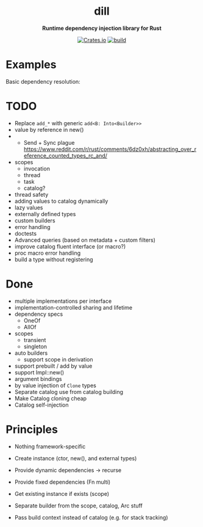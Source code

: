 <div align="center">
  <h1>dill</h1>
  <p>
    <strong>Runtime dependency injection library for Rust</strong>
  </p>
  <p>

[![Crates.io](https://img.shields.io/crates/v/dill.svg)](https://crates.io/crates/dill)
[![build](https://github.com/sergiimk/dill-rs/actions/workflows/build.yaml/badge.svg)](https://github.com/sergiimk/dill-rs/actions/workflows/build.yaml)

  </p>
</div>

# Examples

Basic dependency resolution:


# TODO
- Replace `add_*` with generic `add<B: Into<Builder>>`
- value by reference in new()
- + Send + Sync plague  https://www.reddit.com/r/rust/comments/6dz0xh/abstracting_over_reference_counted_types_rc_and/
- scopes
  - invocation
  - thread
  - task
  - catalog?
- thread safety
- adding values to catalog dynamically
- lazy values
- externally defined types
- custom builders
- error handling
- doctests
- Advanced queries (based on metadata + custom filters)
- improve catalog fluent interface (or macro?)
- proc macro error handling
- build a type without registering

# Done
- multiple implementations per interface
- implementation-controlled sharing and lifetime
- dependency specs
  - OneOf
  - AllOf
- scopes
  - transient
  - singleton
- auto builders
  - support scope in derivation
- support prebuilt / add by value
- support Impl::new()
- argument bindings
- by value injection of `Clone` types
- Separate catalog use from catalog building
- Make Catalog cloning cheap
- Catalog self-injection


# Principles
- Nothing framework-specific



- Create instance (ctor, new(), and external types)
- Provide dynamic dependencies -> recurse
- Provide fixed dependencies (Fn multi)
- Get existing instance if exists (scope)


- Separate builder from the scope, catalog, Arc stuff
- Pass build context instead of catalog (e.g. for stack tracking)